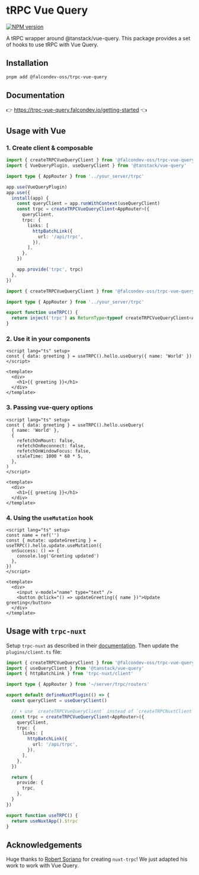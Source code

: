 # tRPC Vue Query

<a href="https://npmjs.org/package/@falcondev-oss/trpc-vue-query" title="View this project on NPM"><img src="https://img.shields.io/npm/v/@falcondev-oss/trpc-vue-query.svg" alt="NPM version" /></a>

A tRPC wrapper around @tanstack/vue-query. This package provides a set of hooks to use tRPC with Vue Query.

## Installation

```bash
pnpm add @falcondev-oss/trpc-vue-query
```

## Documentation

👉 <https://trpc-vue-query.falcondev.io/getting-started> 👈

## Usage with Vue

### 1. Create client & composable

```ts
import { createTRPCVueQueryClient } from '@falcondev-oss/trpc-vue-query'
import { VueQueryPlugin, useQueryClient } from '@tanstack/vue-query'

import type { AppRouter } from '../your_server/trpc'

app.use(VueQueryPlugin)
app.use({
  install(app) {
    const queryClient = app.runWithContext(useQueryClient)
    const trpc = createTRPCVueQueryClient<AppRouter>({
      queryClient,
      trpc: {
        links: [
          httpBatchLink({
            url: '/api/trpc',
          }),
        ],
      },
    })

    app.provide('trpc', trpc)
  },
})
```

```ts
import { createTRPCVueQueryClient } from '@falcondev-oss/trpc-vue-query'

import type { AppRouter } from '../your_server/trpc'

export function useTRPC() {
  return inject('trpc') as ReturnType<typeof createTRPCVueQueryClient<AppRouter>>
}
```

### 2. Use it in your components

```vue
<script lang="ts" setup>
const { data: greeting } = useTRPC().hello.useQuery({ name: 'World' })
</script>

<template>
  <div>
    <h1>{{ greeting }}</h1>
  </div>
</template>
```

### 3. Passing vue-query options

```vue
<script lang="ts" setup>
const { data: greeting } = useTRPC().hello.useQuery(
  { name: 'World' },
  {
    refetchOnMount: false,
    refetchOnReconnect: false,
    refetchOnWindowFocus: false,
    staleTime: 1000 * 60 * 5,
  },
)
</script>

<template>
  <div>
    <h1>{{ greeting }}</h1>
  </div>
</template>
```

### 4. Using the `useMutation` hook

```vue
<script lang="ts" setup>
const name = ref('')
const { mutate: updateGreeting } = useTRPC().hello.update.useMutation({
  onSuccess: () => {
    console.log('Greeting updated')
  },
})
</script>

<template>
  <div>
    <input v-model="name" type="text" />
    <button @click="() => updateGreeting({ name })">Update greeting</button>
  </div>
</template>
```

## Usage with `trpc-nuxt`

Setup `trpc-nuxt` as described in their [documentation](https://trpc-nuxt.vercel.app/get-started/usage/recommended). Then update the `plugins/client.ts` file:

```ts
import { createTRPCVueQueryClient } from '@falcondev-oss/trpc-vue-query'
import { useQueryClient } from '@tanstack/vue-query'
import { httpBatchLink } from 'trpc-nuxt/client'

import type { AppRouter } from '~/server/trpc/routers'

export default defineNuxtPlugin(() => {
  const queryClient = useQueryClient()

  // ⬇️ use `createTRPCVueQueryClient` instead of `createTRPCNuxtClient` ⬇️
  const trpc = createTRPCVueQueryClient<AppRouter>({
    queryClient,
    trpc: {
      links: [
        httpBatchLink({
          url: '/api/trpc',
        }),
      ],
    },
  })

  return {
    provide: {
      trpc,
    },
  }
})
```

```ts
export function useTRPC() {
  return useNuxtApp().$trpc
}
```

## Acknowledgements

Huge thanks to [Robert Soriano](https://github.com/wobsoriano) for creating `nuxt-trpc`! We just adapted his work to work with Vue Query.
